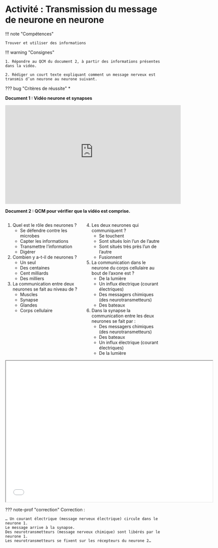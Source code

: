 # Activité : Transmission du message de neurone en neurone

!!! note "Compétences"

    Trouver et utiliser des informations 

!!! warning "Consignes"

    1. Répondre au QCM du document 2, à partir des informations présentes dans la vidéo.

    2. Rédiger un court texte expliquant comment un message nerveux est transmis d’un neurone au neurone suivant. 
    
??? bug "Critères de réussite"
    * 




**Document 1 : Vidéo neurone et synapses**

<iframe title="Transmission du message nerveux" width="560" height="315" src="https://tube-sciences-technologies.apps.education.fr/videos/embed/bf689b88-5500-4233-806c-665918968998" frameborder="0" allowfullscreen="" sandbox="allow-same-origin allow-scripts allow-popups"></iframe>

						

**Document 2 : QCM pour vérifier que la vidéo est comprise.**

<div markdown style="display:flex; flex-direction:row;">

<div markdown style="display:flex; flex-direction:column; flex : 1 1 0;">

1. Quel est le rôle des neurones ?
     * Se défendre contre les microbes 
     * Capter les informations
     * Transmettre l’information
     * Digérer
2. Combien y a-t-il de neurones ?
     * Un seul
     * Des centaines
     * Cent milliards
     * Des milliers
3. La communication entre deux neurones se fait au niveau de ?
     * Muscles
     * Synapse
     * Glandes
     * Corps cellulaire
</div>
<div markdown style="display:flex; flex-direction:column; flex : 1 1 0;">

4. Les deux neurones qui communiquent ?
     * Se touchent
     * Sont situés loin l’un de l’autre 
     * Sont situés très près l’un de l’autre
     * Fusionnent
5. La communication dans le neurone du corps cellulaire au bout de l’axone est ?
     * De la lumière
     * Un influx électrique (courant électriques)
     * Des messagers chimiques (des neurotransmetteurs)
     * Des bateaux
6. Dans la synapse la communication entre les deux neurones se fait par :
     * Des messagers chimiques (des neurotransmetteurs)
     * Des bateaux
     * Un influx électrique (courant électriques)
     * De la lumière
</div>
</div>


<iframe id="Quizz"
    title="Schema de Fleur"
    width="660"
    height="450"
    src="../3831105122.html">
</iframe>


??? note-prof "correction"
    Correction :

    … Un courant électrique (message nerveux électrique) circule dans le neurone 1.
    Le message arrive à la synapse.
    Des neurotransmetteurs (message nerveux chimique) sont libérés par le neurone 1.
    Les neurotransmetteurs se fixent sur les récepteurs du neurone 2…